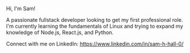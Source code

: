 Hi, I'm Sam!

A passionate fullstack developer looking to get my first professional role.
I'm currently learning the fundamentals of Linux and trying to expand my knowledge
of Node.js, React.js, and Python.

Connect with me on LinkedIn: https://www.linkedin.com/in/sam-h-hall-0/
